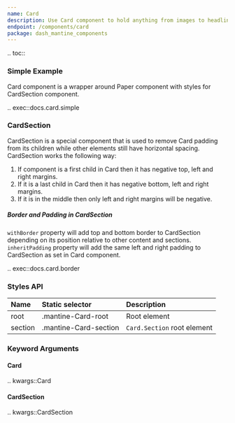 ```yaml
---
name: Card
description: Use Card component to hold anything from images to headlines, supporting text, buttons, lists, etc. in a contained unit.
endpoint: /components/card
package: dash_mantine_components
---
```


.. toc::

### Simple Example 

Card component is a wrapper around Paper component with styles for CardSection component.

.. exec::docs.card.simple

### CardSection

CardSection is a special component that is used to remove Card padding from its children while other elements still have horizontal spacing. CardSection works the following way:

1. If component is a first child in Card then it has negative top, left and right margins.
2. If it is a last child in Card then it has negative bottom, left and right margins.
3. If it is in the middle then only left and right margins will be negative.

##### Border and Padding in CardSection

`withBorder` property will add top and bottom border to CardSection depending on its position relative to other content and sections.
`inheritPadding` property will add the same left and right padding to CardSection as set in Card component.

.. exec::docs.card.border

### Styles API

| Name    | Static selector       | Description                 |
|:--------|:----------------------|:----------------------------|
| root    | .mantine-Card-root    | Root element                |
| section | .mantine-Card-section | `Card.Section` root element |

### Keyword Arguments

#### Card

.. kwargs::Card

#### CardSection

.. kwargs::CardSection
